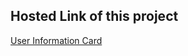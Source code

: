 ## Hosted Link of this project

[User Information Card](https://keerthanakumar76.github.io/cardProject/)
